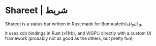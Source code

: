 # Shareet | شريط

Shareet is a status bar written in Rust made for Bunnuafeth/بو النوافذ

it uses xcb bindings in Rust (x11rb), and WGPU directly with a custom UI framework (probably not as good as the others, but pretty fun)
